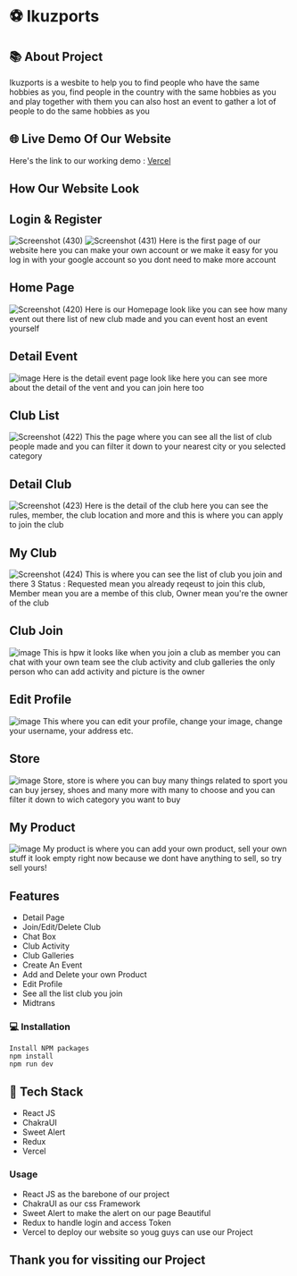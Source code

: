 # ⚽ Ikuzports

## 📚 About Project
Ikuzports is a wesbite to help you to find people who have the same hobbies as you, find people in the country with the same hobbies as you and play together with them you can also host an event to gather a lot of people to do the same hobbies as you

## 🌐 Live Demo Of Our Website
Here's the link to our working demo : [Vercel](https://fe-ikuzports-capstone-project-1.vercel.app/)

## How Our Website Look

## Login & Register
![Screenshot (430)](https://user-images.githubusercontent.com/94609501/211286870-54514a38-400f-466c-a3bc-8d6b92f5ad10.png)
![Screenshot (431)](https://user-images.githubusercontent.com/94609501/211286949-0ff127f4-f586-4193-9457-f16b2ff7ae19.png)
Here is the first page of our website here you can make your own account or we make it easy for you log in with your google account so you dont need to make more account

## Home Page
![Screenshot (420)](https://user-images.githubusercontent.com/94609501/211283820-fbc11ee0-58a6-4c42-9a25-12c5aad5a03b.png)
Here is our Homepage look like you can see how many event out there list of new club made and you can event host an event yourself

## Detail Event
![image](https://user-images.githubusercontent.com/94609501/211284268-c4913992-1a5a-4b96-8a53-278ecdac138b.png)
Here is the detail event page look like here you can see more about the detail of the vent and you can join here too

## Club List
![Screenshot (422)](https://user-images.githubusercontent.com/94609501/211284616-4425ae50-5172-4dce-aebc-b4194a1dc616.png)
This the page where you can see all the list of club people made and you can filter it down to your nearest city or you selected category

## Detail Club
![Screenshot (423)](https://user-images.githubusercontent.com/94609501/211284875-ab054aca-72a7-460d-a255-f4440e15ee7a.png)
Here is the detail of the club here you can see the rules, member, the club location and more and this is where you can apply to join the club

## My Club
![Screenshot (424)](https://user-images.githubusercontent.com/94609501/211285071-1eb96bf6-2a05-4045-b685-f0c06a5cc485.png)
This is where you can see the list of club you join and there 3 Status : Requested mean you already reqeust to join this club, Member mean you are a membe of this club, Owner mean you're the owner of the club

## Club Join
![image](https://user-images.githubusercontent.com/94609501/211285539-acfcbb66-3ba0-46cc-a7db-2645f697289c.png)
This is hpw it looks like when you join a club as member you can chat with your own team see the club activity and club galleries the only person who can add activity and picture is the owner

## Edit Profile
![image](https://user-images.githubusercontent.com/94609501/211285994-c5762c50-f886-4250-976c-bec13434ace9.png)
This where you can edit your profile, change your image, change your username, your address etc.

## Store
![image](https://user-images.githubusercontent.com/94609501/211286111-50e54ed0-f0df-442d-ac98-9e652d00244a.png)
Store, store is where you can buy many things related to sport you can buy jersey, shoes and many more with many to choose and you can filter it down to wich category you want to buy

## My Product
![image](https://user-images.githubusercontent.com/94609501/211286311-269f0a6d-857e-4cdf-a8d4-df3689728724.png)
My product is where you can add your own product, sell your own stuff it look empty right now because we dont have anything to sell, so try sell yours!

## Features
- Detail Page
- Join/Edit/Delete Club
- Chat Box
- Club Activity
- Club Galleries
- Create An Event
- Add and Delete your own Product
- Edit Profile
- See all the list club you join
- Midtrans

### 💻 Installation

```
Install NPM packages
npm install
npm run dev
```

## 🍔 Tech Stack
- React JS
- ChakraUI
- Sweet Alert
- Redux
- Vercel

### Usage
- React JS as the barebone of our project
- ChakraUI as our css Framework
- Sweet Alert to make the alert on our page Beautiful
- Redux to handle login and access Token
- Vercel to deploy our website so youg guys can use our Project

## Thank you for vissiting our Project
